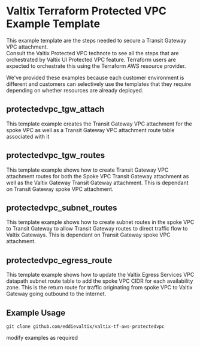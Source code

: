 # Valtix Terraform Protected VPC Example Template
This example template are the steps needed to secure a Transit Gateway VPC attachment.  
Consult the Valtix Protected VPC technote to see all the steps that are orchestrated by Valtix UI Protected VPC feature.  Terraform users are expected to orchestrate this using the Terraform AWS resource provider.

We've provided these examples because each customer environment is different and customers can selectively use the templates that they require depending on whether resources are already deployed.

## protectedvpc_tgw_attach
This template example creates the Transit Gateway VPC attachment for the spoke VPC as well as a Transit Gateway VPC attachment route table associated with it

## protectedvpc_tgw_routes
This template example shows how to create Transit Gateway VPC attachment routes for both the Spoke VPC Transit Gateway attachment as well as the Valtix Gateway Transit Gateway attachment.  This is dependant on Transit Gateway spoke VPC attachment.

## protectedvpc_subnet_routes
This template example shows how to create subnet routes in the spoke VPC to Transit Gateway to allow Transit Gateway routes to direct traffic flow to Valtix Gateways.  This is dependant on Transit Gateway spoke VPC attachment.

## protectedvpc_egress_route
This template example shows how to update the Valtix Egress Services VPC datapath subnet route table to add the spoke VPC CIDR for each availability zone.  This is the return route for traffic originating from spoke VPC to Valtix Gateway going outbound to the internet.

## Example Usage
```hcl
git clone github.com/eddievaltix/valtix-tf-aws-protectedvpc
```
modify examples as required
